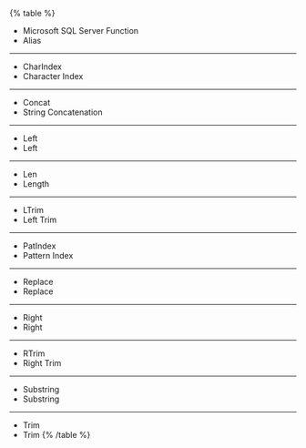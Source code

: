 {% table %}
* Microsoft SQL Server Function
* Alias
---
* CharIndex
* Character Index
---
* Concat
* String Concatenation
---
* Left
* Left
---
* Len
* Length
---
* LTrim
* Left Trim
---
* PatIndex
* Pattern Index
---
* Replace
* Replace
---
* Right
* Right
---
* RTrim
* Right Trim
---
* Substring
* Substring
---
* Trim
* Trim
{% /table %}